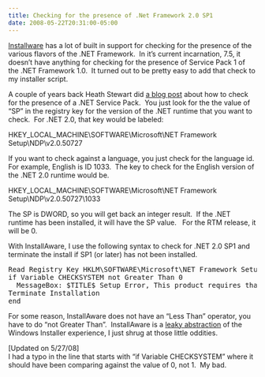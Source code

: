 ```yaml
---
title: Checking for the presence of .Net Framework 2.0 SP1
date: 2008-05-22T20:31:00-05:00
---
```

[Installware](http://www.installaware.com/) has a lot of built in support for checking for the presence of the various flavors of the .NET Framework.  In it&#8217;s current incarnation, 7.5, it doesn&#8217;t have anything for checking for the presence of Service Pack 1 of the .NET Framework 1.0.  It turned out to be pretty easy to add that check to my installer script.

A couple of years back Heath Stewart did [a blog post](http://blogs.msdn.com/heaths/archive/2006/04/07/571241.aspx "Heath Stewart's Blog : Detecting Patches in .NET 2.0 and Visual Studio 2005") about how to check for the presence of a .NET Service Pack.  You just look for the the value of &#8220;SP&#8221; in the registry key for the version of the .NET runtime that you want to check.  For .NET 2.0, that key would be labeled:

HKEY\_LOCAL\_MACHINE\SOFTWARE\Microsoft\NET Framework Setup\NDP\v2.0.50727

If you want to check against a language, you just check for the language id.  For example, English is ID 1033.  The key to check for the English version of the .NET 2.0 runtime would be.

HKEY\_LOCAL\_MACHINE\SOFTWARE\Microsoft\NET Framework Setup\NDP\v2.0.50727\1033

The SP is DWORD, so you will get back an integer result.  If the .NET runtime has been installed, it will have the SP value.   For the RTM release, it will be 0.

With InstallAware, I use the following syntax to check for .NET 2.0 SP1 and terminate the install if SP1 (or later) has not been installed.

<pre>Read Registry Key HKLM\SOFTWARE\Microsoft\NET Framework Setup\NDP\v2.0.50727\SP into CHECKSYSTEM<br />if Variable CHECKSYSTEM not Greater Than 0<br />  MessageBox: $TITLE$ Setup Error, This product requires that the Microsoft .Net Framework 2.0 Service Pack 1 has been installed.$NEWLINE$$NEWLINE$Setup cannot continue.<br />Terminate Installation<br />end<br /></pre>



For some reason, InstallAware does not have an &#8220;Less Than&#8221; operator, you have to do &#8220;not Greater Than&#8221;.  InstallAware is a [leaky abstraction](http://www.joelonsoftware.com/articles/LeakyAbstractions.html "The Law of Leaky Abstractions - Joel on Software") of the Windows Installer experience, I just shrug at those little oddities.



[Updated on 5/27/08]  
I had a typo in the line that starts with &#8220;if Variable CHECKSYSTEM&#8221; where it should have been comparing against the value of 0, not 1.  My bad.
